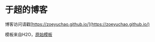 # 于超的博客

博客访问请戳[https://zoeyuchao.github.io/](https://zoeyuchao.github.io/)

模板来自H2O，[原始模板](https://github.com/kaeyleo/jekyll-theme-H2O)
